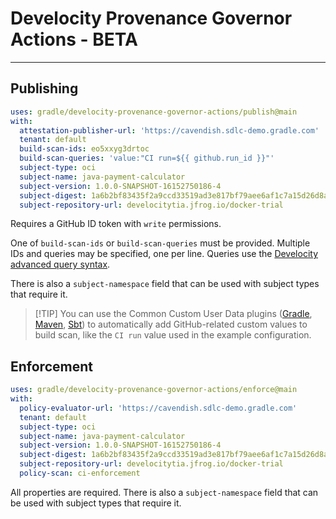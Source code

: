 # Develocity Provenance Governor Actions - BETA

---

## Publishing

```yaml
uses: gradle/develocity-provenance-governor-actions/publish@main
with:
  attestation-publisher-url: 'https://cavendish.sdlc-demo.gradle.com'
  tenant: default
  build-scan-ids: eo5xxyg3drtoc
  build-scan-queries: 'value:"CI run=${{ github.run_id }}"'
  subject-type: oci
  subject-name: java-payment-calculator
  subject-version: 1.0.0-SNAPSHOT-16152750186-4
  subject-digest: 1a6b2bf83435f2a9ccd33519ad3e817bf79aee6af1c7a15d26d8a256bfa9cc94
  subject-repository-url: develocitytia.jfrog.io/docker-trial
```

Requires a GitHub ID token with `write` permissions.

One of `build-scan-ids` or `build-scan-queries` must be provided. Multiple IDs
and queries may be specified, one per line. Queries use the
[Develocity advanced query syntax](https://docs.gradle.com/develocity/api-manual/#advanced_search_syntax).

There is also a `subject-namespace` field that can be used with subject types
that require it.

> [!TIP] You can use the Common Custom User Data plugins
> ([Gradle](https://github.com/gradle/common-custom-user-data-gradle-plugin),
> [Maven](https://github.com/gradle/common-custom-user-data-maven-extension),
> [Sbt](https://github.com/gradle/common-custom-user-data-sbt-plugin)) to
> automatically add GitHub-related custom values to build scan, like the
> `CI run` value used in the example configuration.

## Enforcement

```yaml
uses: gradle/develocity-provenance-governor-actions/enforce@main
with:
  policy-evaluator-url: 'https://cavendish.sdlc-demo.gradle.com'
  tenant: default
  subject-type: oci
  subject-name: java-payment-calculator
  subject-version: 1.0.0-SNAPSHOT-16152750186-4
  subject-digest: 1a6b2bf83435f2a9ccd33519ad3e817bf79aee6af1c7a15d26d8a256bfa9cc94
  subject-repository-url: develocitytia.jfrog.io/docker-trial
  policy-scan: ci-enforcement
```

All properties are required. There is also a `subject-namespace` field that can
be used with subject types that require it.
